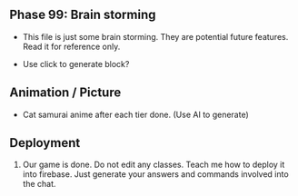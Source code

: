 ## Phase 99: Brain storming
- This file is just some brain storming. They are potential future features. Read it for reference only.


- Use click to generate block?

## Animation / Picture
- Cat samurai anime after each tier done. (Use AI to generate)


## Deployment
1. Our game is done. Do not edit any classes. Teach me how to deploy it into firebase. Just generate your answers and commands involved into the chat.

